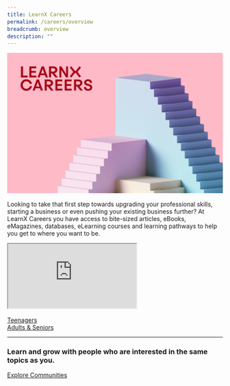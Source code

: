 ```yaml
---
title: LearnX Careers
permalink: /careers/overview
breadcrumb: overview
description: ""
---
```

![LearnX Careers](/images/learnx-careers-landing-kv-1.png)

Looking to take that first step towards upgrading your professional skills, starting a business or even pushing your existing business further? At LearnX Careers you have access to bite-sized articles, eBooks, eMagazines, databases, eLearning courses and learning pathways to help you get to where you want to be.

<p><div class="responsive-iframe-container ratio-16by9">
  <iframe class="responsive-iframe" src="https://www.youtube.com/embed/uOfQMXQ4lL8"></iframe>
</div></p>

<div class="row is-multiline">
  <div class="col is-one-third">
    <div class="clickbox is-pink-ruby">
      <a href="/careers/teens/overview">
        <span>Teenagers</span>
      </a>
    </div>
  </div>
  <div class="col is-one-third">
    <div class="clickbox is-pink-ruby">
      <a href="/careers/adults-seniors/overview">
        <span>Adults & Seniors</span>
      </a>
    </div>
  </div>
  <div class="col is-one-third">
  </div>
</div>

---
<h3 class="margin--top--none margin--bottom--lg"><b>Learn and grow with people who are interested in the same topics as you.</b></h3>
<a href="/communities/overview" class="bp-button is-primary-outline is-uppercase">Explore Communities</a>